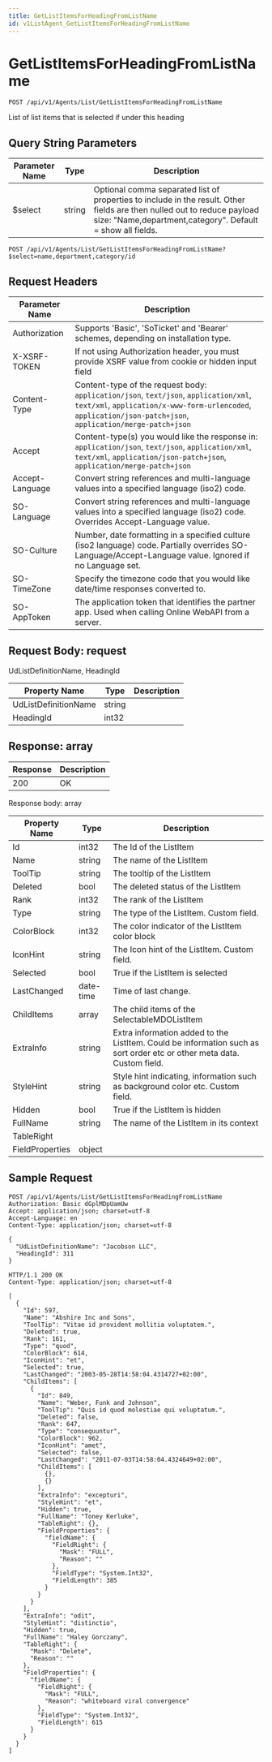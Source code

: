 ```yaml
---
title: GetListItemsForHeadingFromListName
id: v1ListAgent_GetListItemsForHeadingFromListName
---
```


# GetListItemsForHeadingFromListName

```http
POST /api/v1/Agents/List/GetListItemsForHeadingFromListName
```

List of list items that is selected if under this heading







## Query String Parameters

| Parameter Name | Type |  Description |
|----------------|------|--------------|
| $select | string |  Optional comma separated list of properties to include in the result. Other fields are then nulled out to reduce payload size: "Name,department,category". Default = show all fields. |

```http
POST /api/v1/Agents/List/GetListItemsForHeadingFromListName?$select=name,department,category/id
```


## Request Headers

| Parameter Name | Description |
|----------------|-------------|
| Authorization  | Supports 'Basic', 'SoTicket' and 'Bearer' schemes, depending on installation type. |
| X-XSRF-TOKEN   | If not using Authorization header, you must provide XSRF value from cookie or hidden input field |
| Content-Type | Content-type of the request body: `application/json`, `text/json`, `application/xml`, `text/xml`, `application/x-www-form-urlencoded`, `application/json-patch+json`, `application/merge-patch+json` |
| Accept         | Content-type(s) you would like the response in: `application/json`, `text/json`, `application/xml`, `text/xml`, `application/json-patch+json`, `application/merge-patch+json` |
| Accept-Language | Convert string references and multi-language values into a specified language (iso2) code. |
| SO-Language | Convert string references and multi-language values into a specified language (iso2) code. Overrides Accept-Language value. |
| SO-Culture | Number, date formatting in a specified culture (iso2 language) code. Partially overrides SO-Language/Accept-Language value. Ignored if no Language set. |
| SO-TimeZone | Specify the timezone code that you would like date/time responses converted to. |
| SO-AppToken | The application token that identifies the partner app. Used when calling Online WebAPI from a server. |

## Request Body: request  

UdListDefinitionName, HeadingId 

| Property Name | Type |  Description |
|----------------|------|--------------|
| UdListDefinitionName | string |  |
| HeadingId | int32 |  |


## Response: array



| Response | Description |
|----------------|-------------|
| 200 | OK |

Response body: array

| Property Name | Type |  Description |
|----------------|------|--------------|
| Id | int32 | The Id of the ListItem |
| Name | string | The name of the ListItem |
| ToolTip | string | The tooltip of the ListItem |
| Deleted | bool | The deleted status of the ListItem |
| Rank | int32 | The rank of the ListItem |
| Type | string | The type of the ListItem. Custom field. |
| ColorBlock | int32 | The color indicator of the ListItem color block |
| IconHint | string | The Icon hint of the ListItem. Custom field. |
| Selected | bool | True if the ListItem is selected |
| LastChanged | date-time | Time of last change. |
| ChildItems | array | The child items of the SelectableMDOListItem |
| ExtraInfo | string | Extra information added to the ListItem. Could be information such as sort order etc or other meta data. Custom field. |
| StyleHint | string | Style hint indicating, information such as background color etc. Custom field. |
| Hidden | bool | True if the ListItem is hidden |
| FullName | string | The name of the ListItem in its context |
| TableRight |  |  |
| FieldProperties | object |  |

## Sample Request

```http!
POST /api/v1/Agents/List/GetListItemsForHeadingFromListName
Authorization: Basic dGplMDpUamUw
Accept: application/json; charset=utf-8
Accept-Language: en
Content-Type: application/json; charset=utf-8

{
  "UdListDefinitionName": "Jacobson LLC",
  "HeadingId": 311
}
```

```http_
HTTP/1.1 200 OK
Content-Type: application/json; charset=utf-8

[
  {
    "Id": 597,
    "Name": "Abshire Inc and Sons",
    "ToolTip": "Vitae id provident mollitia voluptatem.",
    "Deleted": true,
    "Rank": 161,
    "Type": "quod",
    "ColorBlock": 614,
    "IconHint": "et",
    "Selected": true,
    "LastChanged": "2003-05-28T14:58:04.4314727+02:00",
    "ChildItems": [
      {
        "Id": 849,
        "Name": "Weber, Funk and Johnson",
        "ToolTip": "Quis id quod molestiae qui voluptatum.",
        "Deleted": false,
        "Rank": 647,
        "Type": "consequuntur",
        "ColorBlock": 962,
        "IconHint": "amet",
        "Selected": false,
        "LastChanged": "2011-07-03T14:58:04.4324649+02:00",
        "ChildItems": [
          {},
          {}
        ],
        "ExtraInfo": "excepturi",
        "StyleHint": "et",
        "Hidden": true,
        "FullName": "Toney Kerluke",
        "TableRight": {},
        "FieldProperties": {
          "fieldName": {
            "FieldRight": {
              "Mask": "FULL",
              "Reason": ""
            },
            "FieldType": "System.Int32",
            "FieldLength": 385
          }
        }
      }
    ],
    "ExtraInfo": "odit",
    "StyleHint": "distinctio",
    "Hidden": true,
    "FullName": "Haley Gorczany",
    "TableRight": {
      "Mask": "Delete",
      "Reason": ""
    },
    "FieldProperties": {
      "fieldName": {
        "FieldRight": {
          "Mask": "FULL",
          "Reason": "whiteboard viral convergence"
        },
        "FieldType": "System.Int32",
        "FieldLength": 615
      }
    }
  }
]
```